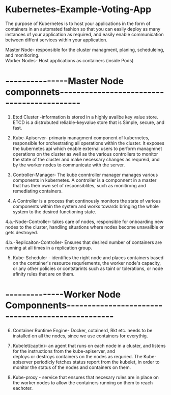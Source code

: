 # Kubernetes-Example-Voting-App

The purpose of Kubernetes is to host your applications in the form of containers in an automated fashion so that you can easily 
deploy as many instances of your application as required, and easily enable communication between diffent services within your 
application. 

Master Node- responsible for the cluster managment, planing, scheduleing, and monitioring.         
Worker Nodes- Host applications as containers (inside Pods)

# ---------------Master Node componnets-------------------------------------------
1. Etcd Cluster -information is stored in a highly availbe key value store. 
               ETCD is a distrubuted reliable-keyvalue store that is Simple, secure, and fast. 

2. Kube-Apiserver- primariy managment component of kubernetes, responsible for orchestrating all operations within the cluster. It
                exposes the kubernetes api which enable external users to perform managmnet operations on the cluster as well as the 
                various controllers to monitor the state of the cluster and make necessary changes as requreid, and by the worker nodes 
                to communicate with the server. 

3. Controller-Manager- The kube conntroller manager manages various components in kubernetes. 
   A controller is a componnent in a master that has their own set of responsiblites, such as monitirong and remediating
   containers. 

4. A Controller is a process that continously monitors the state of various components within the system 
    and works towards bringing the whole system to the desired functioning state.

4.a.-Node-Controller- takes care of nodes, responsible for onboarding new nodes to the cluster, handling situations where
                    nodes become unavailble or gets destroyed.
                    
                    
4.b.-Replicaiton-Controller- Ensures that desired number of containers are running at all times in a replication group. 

5. Kube-Scheduler - identifies the right node and places containers based on the container's resource requriements, the worker 
                 node's capacity, or any other policies or contstarints such as taint or tolerations, or  node afinity rules that
                 are on them. 
                 
# --------------Worker Node Componnents-------------------------------------------------

6. Container Runtime Engine- Docker, cotainerd, Rkt etc. needs to be installed on all the nodes, since we use containers for everythig. 


7. Kubelet(captin)- an agent that runs on each node in a cluster, and listens for the instructions from the kube-apiserver, and        
                 deploys or destroys containers on the nodes as requried. The Kube-apiserver periodicly fetches status 
                 report from the kubelet, in order to monitor the status of the nodes and containers on them. 

8. Kube-proxy - service that ensures that necesary rules are in place on the worker nodes to allow the containers running on them
                to reach eachoter. 

